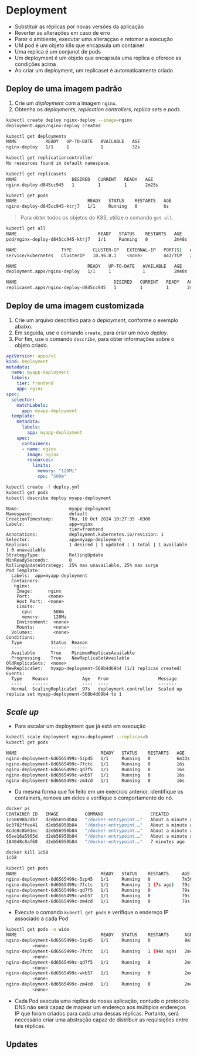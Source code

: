 # Deployment

* Substituir as réplicas por novas versões da aplicação
* Reverter as alterações em caso de erro
* Parar o ambiente, executar uma alteraççao e retomar a execução
* UM pod é um objeto k8s que encapsula um container
* Uma replica é um conjunot de pods
* Um deployment é um objeto que encapsula uma replica e oferece as condições acima
* Ao criar um deployment, um replicaset é automaticamente criado

## Deploy de uma imagem padrão

1. Crie um _deployment_ com a imagem `nginx`.
1. Obtenha os _deployments_, _replication controllers_, _replica sets_ e _pods_  .

```bash
kubectl create deploy nginx-deploy --image=nginx
deployment.apps/nginx-deploy created

kubectl get deployments
NAME           READY   UP-TO-DATE   AVAILABLE   AGE
nginx-deploy   1/1     1            1           32s

kubectl get replicationcontroller
No resources found in default namespace.

kubectl get replicasets
NAME                     DESIRED   CURRENT   READY   AGE
nginx-deploy-d845cc945   1         1         1       2m25s

kubectl get pods
NAME                           READY   STATUS    RESTARTS   AGE
nginx-deploy-d845cc945-ktrj7   1/1     Running   0          6s
```

> Para obter todos os objetos do K8S, utilize o comando `get all`.

```bash
kubectl get all
NAME                               READY   STATUS    RESTARTS   AGE
pod/nginx-deploy-d845cc945-ktrj7   1/1     Running   0          2m48s

NAME                 TYPE        CLUSTER-IP   EXTERNAL-IP   PORT(S)   AGE
service/kubernetes   ClusterIP   10.96.0.1    <none>        443/TCP   2d5h

NAME                           READY   UP-TO-DATE   AVAILABLE   AGE
deployment.apps/nginx-deploy   1/1     1            1           2m48s

NAME                                     DESIRED   CURRENT   READY   AGE
replicaset.apps/nginx-deploy-d845cc945   1         1         1       2m48s
```

## Deploy de uma imagem customizada

1. Crie um arquivo descritivo para o _deployment_, conforme o exemplo abaixo.
1. Em seguida, use o comando `create`, para criar um novo _deploy_.
1. Por fim, use o comando `describe`, para obter informações sobre o objeto criado.

```yml
apiVersion: apps/v1
kind: Deployment
metadata:
  name: myapp-deployment
  labels:
    tier: frontend
    app: nginx
spec:
  selector:
    matchLabels:
      app: myapp-deployment
  template:
    metadata:
      labels:
        app: myapp-deployment
    spec:
      containers:
      - name: nginx
        image: nginx
        resources:
          limits:
            memory: "128Mi"
            cpu: "500m"

```

```bash
kubectl create -f deploy.yml
kubectl get pods
kubectl describe deploy myapp-deployment
```

```console
Name:                   myapp-deployment
Namespace:              default
CreationTimestamp:      Thu, 10 Oct 2024 10:27:35 -0300
Labels:                 app=nginx
                        tier=frontend
Annotations:            deployment.kubernetes.io/revision: 1
Selector:               app=myapp-deployment
Replicas:               1 desired | 1 updated | 1 total | 1 available | 0 unavailable
StrategyType:           RollingUpdate
MinReadySeconds:        0
RollingUpdateStrategy:  25% max unavailable, 25% max surge
Pod Template:
  Labels:  app=myapp-deployment
  Containers:
   nginx:
    Image:      nginx
    Port:       <none>
    Host Port:  <none>
    Limits:
      cpu:        500m
      memory:     128Mi
    Environment:  <none>
    Mounts:       <none>
  Volumes:        <none>
Conditions:
  Type           Status  Reason
  ----           ------  ------
  Available      True    MinimumReplicasAvailable
  Progressing    True    NewReplicaSetAvailable
OldReplicaSets:  <none>
NewReplicaSet:   myapp-deployment-568b4d69b4 (1/1 replicas created)
Events:
  Type    Reason             Age   From                   Message
  ----    ------             ----  ----                   -------
  Normal  ScalingReplicaSet  97s   deployment-controller  Scaled up replica set myapp-deployment-568b4d69b4 to 1
```

## _Scale up_ 

* Para escalar um deployment que já está em execução

```bash
kubectl scale deployment nginx-deploymnet --replicas=5
kubectl get pods

NAME                                READY   STATUS    RESTARTS   AGE
nginx-deployment-6d6565499c-5zp45   1/1     Running   0          6m33s
nginx-deployment-6d6565499c-7fctc   1/1     Running   0          16s
nginx-deployment-6d6565499c-qd7f5   1/1     Running   0          16s
nginx-deployment-6d6565499c-wkb57   1/1     Running   0          16s
nginx-deployment-6d6565499c-zm4cd   1/1     Running   0          16s
```

* Da mesma forma que foi feito em um exercício anterior, identifique os containers, remova um deles e verifique o comportamento do nó.

```Bash
docker ps      
CONTAINER ID   IMAGE          COMMAND                  CREATED              STATUS              PORTS     NAMES
1c58698b2db7   d2eb56950b84   "/docker-entrypoint.…"   About a minute ago   Up About a minute             k8s_nginx_nginx-deployment-6d6565499c-7fctc_default_318e4d39-5516-4c09-9a36-13f8c2dcefc2_0
8c3702ffee41   d2eb56950b84   "/docker-entrypoint.…"   About a minute ago   Up About a minute             k8s_nginx_nginx-deployment-6d6565499c-qd7f5_default_588935d3-66d1-4e38-ad40-4f7740b63a78_0
8cde8c8b01ec   d2eb56950b84   "/docker-entrypoint.…"   About a minute ago   Up About a minute             k8s_nginx_nginx-deployment-6d6565499c-wkb57_default_c1eceaab-da13-48c4-b9ef-61f7a72eb048_0
65ee16a5865d   d2eb56950b84   "/docker-entrypoint.…"   About a minute ago   Up About a minute             k8s_nginx_nginx-deployment-6d6565499c-zm4cd_default_f18a5e53-599d-4e81-9319-f9e85370ecac_0
1840d8c8af68   d2eb56950b84   "/docker-entrypoint.…"   7 minutes ago        Up 7 minutes                  k8s_nginx_nginx-deployment-6d6565499c-5zp45_default_66baf27c-532b-45c7-a6e2-28fa878c54f6_0
```

```bash
docker kill 1c58
1c58
```

```bash
kubectl get pods
NAME                                READY   STATUS    RESTARTS     AGE
nginx-deployment-6d6565499c-5zp45   1/1     Running   0            7m36s
nginx-deployment-6d6565499c-7fctc   1/1     Running   1 (7s ago)   79s
nginx-deployment-6d6565499c-qd7f5   1/1     Running   0            79s
nginx-deployment-6d6565499c-wkb57   1/1     Running   0            79s
nginx-deployment-6d6565499c-zm4cd   1/1     Running   0            79s
```

* Execute o comando `kubectl get pods` e verifique o endereço IP associado a cada Pod

```bash
kubectl get pods -o wide
NAME                                READY   STATUS    RESTARTS      AGE     IP          NODE             NOMINATED NODE   READINESS GATES
nginx-deployment-6d6565499c-5zp45   1/1     Running   0             9m3s    10.1.0.54   docker-desktop   <none> 
          <none>
nginx-deployment-6d6565499c-7fctc   1/1     Running   1 (94s ago)   2m46s   10.1.0.57   docker-desktop   <none> 
          <none>
nginx-deployment-6d6565499c-qd7f5   1/1     Running   0             2m46s   10.1.0.56   docker-desktop   <none> 
          <none>
nginx-deployment-6d6565499c-wkb57   1/1     Running   0             2m46s   10.1.0.58   docker-desktop   <none> 
          <none>
nginx-deployment-6d6565499c-zm4cd   1/1     Running   0             2m46s   10.1.0.55   docker-desktop   <none> 
          <none>
```

* Cada Pod executa uma réplica de nossa aplicação, contudo o protocolo DNS não será capaz de mapear um endereço aos múltiplos endereços IP que foram criados para cada uma dessas réplicas. Portanto, será necessário criar uma abstração capaz de distribuir as requisições entre tais réplicas.

## Updates




